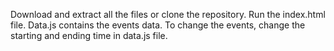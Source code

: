 Download and extract all the files or clone the repository.
  Run the index.html file.
  Data.js contains the events data. 
  To change the events, change the starting and ending time in data.js file.
  
